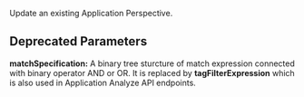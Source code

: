 Update an existing Application Perspective.

## Deprecated Parameters
**matchSpecification:** A binary tree sturcture of match expression connected with binary operator AND or OR. It is replaced by **tagFilterExpression** which is also used in Application Analyze API endpoints.